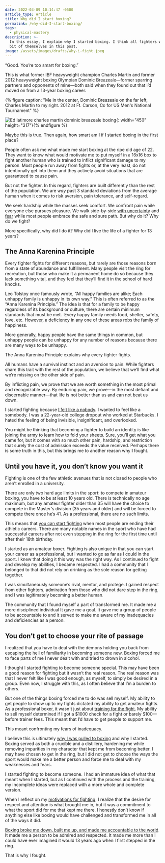 ```yaml
---
date: 2022-03-09 10:14:47 -0500
article_type: Article
title: Why did I start boxing?
permalink: /why-did-I-start-boxing/
tags:
  - physical-mastery
description: >-
  In this essay, I explain why I started boxing. I think all fighters will see a
  bit of themselves in this post. 
image: /assets/images/drafts/why-i-fight.jpeg
---
```

“Good. You’re too smart for boxing.”

This is what former IBF heavyweight champion Charles Martin and former 2012 heavyweight boxing Olympian Dominic Breazeale—former sparring partners and opponents of mine—both said when they found out that I’d moved on from a 13-year boxing career.&nbsp;

{% figure caption: "Me in the center, Dominic Breazeale on the far left, Charles Martin to my right. 2012 at Ft. Carson, Co for US Men's National Tournament" %}

![Ed latimore charles martin dominic breazeale boxing](/assets/images/posts/ftcarsonboxing.png "Ed latimore charles martin dominic breazeale boxing"){: width="450" height="317"}{% endfigure %}

Maybe this is true. Then again, how smart am I if I started boxing in the first place?&nbsp;

People often ask me what made me start boxing at the ripe old age of 22. They want to know what would motivate me to put myself in a 16x16 box to fight another human who is trained to inflict significant damage to my person. Most people run away from fights or, at the very least, do not intentionally get into them and they actively avoid situations that are guaranteed to cause pain.

But not the fighter. In this regard, fighters are built differently than the rest of the population. We are *way* past 3 standard deviations from the average human when it comes to risk aversion, pain tolerance, and self-regard.

We seek hardship while the masses seek comfort. We confront pain while everyone else pursues pleasure. We walk side-by-side [with uncertainty](/risk-taking/) and [fear](/how-to-overcome-fear/) while most people embrace the safe and sure path. But why do it? Why do we fight?

More specifically, why did I do it? Why did I live the life of a fighter for 13 years?&nbsp;

## The Anna Karenina Principle

Every fighter fights for different reasons, but rarely are those reasons born from a state of abundance and fulfillment. Many people visit the ring for recreation, but those who make it a permanent home do so because they lack something vital, and they feel that they’ll find it in the school of hard knocks.

Leo Tolstoy once famously wrote, “All happy families are alike; Each unhappy family is unhappy in its own way.” This is often referred to as the “Anna Karenina Principle.” The idea is that for a family to be happy regardless of its background or culture, there are certain minimum standards that must be met.&nbsp; Every happy family needs food, shelter, safety, love, etc. However, a deficiency in any one of these areas robs the family of happiness.

More generally, happy people have the same things in common, but unhappy people can be unhappy for any number of reasons because there are many ways to be unhappy.

The Anna Karenina Principle explains why every fighter fights.&nbsp;

All humans have a survival instinct and an aversion to pain. While fighters share this trait with the rest of the population, we believe that we’ll find what we’re missing on the other side of pain.

By inflicting pain, we prove that we are worth something in the most primal and recognizable way. By enduring pain, we prove—in the most defiant and discernable manner—that life is not better than us and can not beat us down.

I started fighting because [I felt like a nobody](/8-valuable-life-lessons-ive-learned-from-losing-on-national-television/). I wanted to feel like a somebody. I was a 22-year-old college dropout who worked at Starbucks. I hated the feeling of being invisible, insignificant, and overlooked.&nbsp;

You might be thinking that becoming a fighter to build an identity is like joining the army to learn how to fold your sheets. Sure, you’ll get what you came for, but it comes with so much other pain, hardship, and restriction that surely the cost of admission exceeds the value received. Perhaps there is some truth in this, but this brings me to another reason why I fought.

## Until you have it, you don’t know you want it

Fighting is one of the few athletic avenues that is not closed to people who aren’t enrolled in a university.

There are only two hard age limits in the sport: to compete in amateur boxing, you have to be at least 10 years old. There is technically no age maximum, but any amateur fighter older than 35 will have the choice to compete in the Master's division (35 years and older) and will be forced to compete there once he’s 41. As a professional, there are no such limits.

This means that [you can start fighting](/how-to-get-into-boxing/) when most people are ending their athletic careers. There are many notable names in the sport who have had successful careers after not even stepping in the ring for the first time until after their 18th birthday.

I started as an amateur boxer. Fighting is also unique in that you can start your career as a professional, but I wanted to go as far as I could in the sport. I knew that doing it this way was the right way. As I continued to fight and develop my abilities, I became respected. I had a community that I belonged to that did not rely on drinking as the sole reason for getting together.&nbsp;

I was simultaneously someone’s rival, mentor, and protege. I gained respect from other fighters, admiration from those who did not dare step in the ring, and I was legitimately becoming a better human.

The community that I found myself a part of transformed me. It made me a more disciplined individual It gave me a goal. It gave me a group of people to be accountable to and it served to make me aware of my inadequacies and deficiencies as a person.

## You don’t get to choose your rite of passage

I realized that you have to deal with the demons holding you back from escaping the hell of familiarity in becoming someone new. Boxing forced me to face parts of me I never dealt with and tried to drown in alcohol.

I thought I started fighting to become someone special. This may have been a good reason for fighting but it wasn’t the real reason. The real reason was that I never felt like I was good enough, as myself, to simply be desired in a group. Even now, I struggle with this, as I often believe that I’m a burden to others.

But one of the things boxing forced me to do was sell myself. My ability to get people to show up to my fights dictated my ability to get amateur fights. As a professional boxer, it wasn't just about [training for the fight](/boxing-training/). My ability to sell myself determined if I got a $1000 check for a fight or barely $100—before trainer fees. This meant that I’d have to get people to support me.

This meant confronting my fears of inadequacy.

I believe this is ultimately [why I was pulled to boxing](/boxing-benefits/) and why I started. Boxing served as both a crucible and a distillery, hardening me while removing impurities in my character that kept me from becoming better. I may have chosen to get in the ring, but I did not get to choose the ways the sport would make me a better person and force me to deal with my weaknesses and fears.

I started fighting to become someone. I had an immature idea of what that meant when I started, but as I continued with the process and the training, my incomplete ideas were replaced with a more whole and complete version.&nbsp;

When I reflect on my [motivations for fighting](/why-I-quit-boxing/), I realize that the desire for respect and attention is what brought me in, but it was a commitment to what the sport did for me that kept me there. I honestly don’t know if anything else like boxing would have challenged and transformed me in all of the ways it did.&nbsp;

[Boxing broke me down, built me up, and made me accountable to the world](/how-to-think-like-a-professional-fighter/). It made me a person to be admired and respected. It made me more than I could have ever imagined it would 13 years ago when I first stepped in the ring.

That is why I fought.
